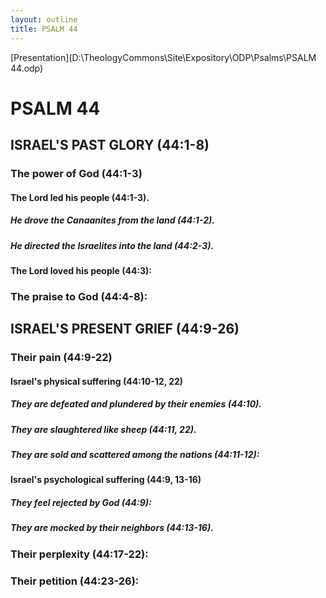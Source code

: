 ```yaml
---
layout: outline
title: PSALM 44
---
```

[Presentation](D:\TheologyCommons\Site\Expository\ODP\Psalms\PSALM 44.odp)
# PSALM 44 
## ISRAEL\'S PAST GLORY (44:1-8) 
###  The power of God (44:1-3) 
####  The Lord led his people (44:1-3). 
#####  He drove the Canaanites from the land (44:1-2). 
#####  He directed the Israelites into the land (44:2-3). 
####  The Lord loved his people (44:3): 
###  The praise to God (44:4-8): 
## ISRAEL\'S PRESENT GRIEF (44:9-26) 
###  Their pain (44:9-22) 
####  Israel\'s physical suffering (44:10-12, 22) 
#####  They are defeated and plundered by their enemies (44:10). 
#####  They are slaughtered like sheep (44:11, 22). 
#####  They are sold and scattered among the nations (44:11-12): 
####  Israel\'s psychological suffering (44:9, 13-16) 
#####  They feel rejected by God (44:9): 
#####  They are mocked by their neighbors (44:13-16). 
###  Their perplexity (44:17-22): 
###  Their petition (44:23-26): 
